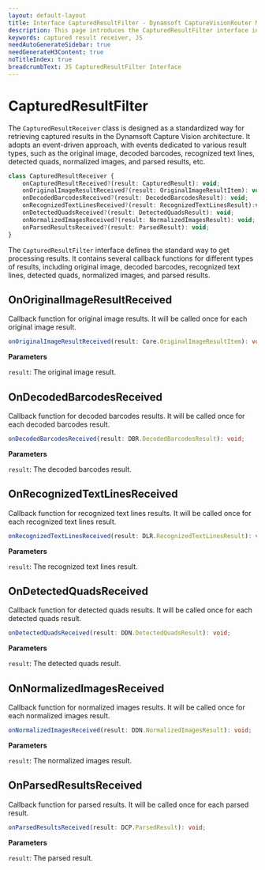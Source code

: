 ```yaml
---
layout: default-layout
title: Interface CapturedResultFilter - Dynamsoft CaptureVisionRouter Module JS Edition API Reference v2.0.30
description: This page introduces the CapturedResultFilter interface in Dynamsoft CaptureVisionRouter Module JS Edition v2.0.30.
keywords: captured result receiver, JS
needAutoGenerateSidebar: true
needGenerateH3Content: true
noTitleIndex: true
breadcrumbText: JS CapturedResultFilter Interface
---
```


<!--No need for public access, hidden in doc-->

# CapturedResultFilter

The `CapturedResultReceiver` class is designed as a standardized way for retrieving captured results in the Dynamsoft Capture Vision architecture. It adopts an event-driven approach, with events dedicated to various result types, such as the original image, decoded barcodes, recognized text lines, detected quads, normalized images, and parsed results, etc.

```typescript
class CapturedResultReceiver {
    onCapturedResultReceived?(result: CapturedResult): void;
    onOriginalImageResultReceived?(result: OriginalImageResultItem): void;
    onDecodedBarcodesReceived?(result: DecodedBarcodesResult): void;
    onRecognizedTextLinesReceived?(result: RecognizedTextLinesResult):void;
    onDetectedQuadsReceived?(result: DetectedQuadsResult): void;
    onNormalizedImagesReceived?(result: NormalizedImagesResult): void;
    onParsedResultsReceived?(result: ParsedResult): void;
} 
```



The `CapturedResultFilter` interface defines the standard way to get processing results. It contains several callback functions for different types of results, including original image, decoded barcodes, recognized text lines, detected quads, normalized images, and parsed results.


## OnOriginalImageResultReceived

Callback function for original image results. It will be called once for each original image result.

```typescript
onOriginalImageResultReceived(result: Core.OriginalImageResultItem): void;
```

**Parameters**

`result`: The original image result.

## OnDecodedBarcodesReceived

Callback function for decoded barcodes results. It will be called once for each decoded barcodes result.

```typescript
onDecodedBarcodesReceived(result: DBR.DecodedBarcodesResult): void;
```

**Parameters**

`result`: The decoded barcodes result.

## OnRecognizedTextLinesReceived

Callback function for recognized text lines results. It will be called once for each recognized text lines result.

```typescript
onRecognizedTextLinesReceived(result: DLR.RecognizedTextLinesResult): void;
```

**Parameters**

`result`: The recognized text lines result.

## OnDetectedQuadsReceived

Callback function for detected quads results. It will be called once for each detected quads result.

```typescript
onDetectedQuadsReceived(result: DDN.DetectedQuadsResult): void;
```

**Parameters**

`result`: The detected quads result.

## OnNormalizedImagesReceived

Callback function for normalized images results. It will be called once for each normalized images result.

```typescript
onNormalizedImagesReceived(result: DDN.NormalizedImagesResult): void;
```

**Parameters**

`result`: The normalized images result.

## OnParsedResultsReceived

Callback function for parsed results. It will be called once for each parsed result.

```typescript
onParsedResultsReceived(result: DCP.ParsedResult): void;
```

**Parameters**

`result`: The parsed result.
